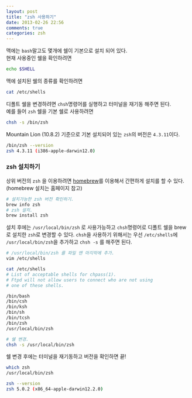 ```yaml
---
layout: post
title: "zsh 사용하기"
date: 2013-02-26 22:56
comments: true
categories: zsh
---
```

맥에는 `bash`말고도 몇개에 쉘이 기본으로 설치 되어 있다.  
현재 사용중인 쉘을 확인하려면
``` sh
echo $SHELL
```
맥에 설치된 쉘의 종류를 확인하려면
``` sh
cat /etc/shells
```
디폴트 쉘을 변경하려면 `chsh`명령어를 실행하고 터미널을 재기동 해주면 된다.   
예를 들어 `zsh` 쉘을 기본 쉘로 사용하려면
``` sh
chsh -s /bin/zsh
```
Mountain Lion (10.8.2) 기준으로 기본 설치되어 있는 `zsh`의 버전은 `4.3.11`이다. 
``` sh
/bin/zsh --version
zsh 4.3.11 (i386-apple-darwin12.0)
```
### zsh 설치하기
상위 버전의 `zsh` 을 이용하려면 [homebrew](http://mxcl.github.com/homebrew/)를 이용해서 간편하게 설치를 할 수 있다. (homebrew 설치는 홈페이지 참고)
``` sh
# 설치가능한 zsh 버전 확인하기.
brew info zsh
# zsh 설치.
brew install zsh
```
설치 후에는 `/usr/local/bin/zsh` 로 사용가능하고 `chsh`명령어로 디폴트 쉘을 brew 로 설치한 `zsh`로 변경할 수 있다.
`chsh`을 사용하기 위해서는 우선 `/etc/shells`에 `/usr/local/bin/zsh`을 추가하고 `chsh -s` 를 해주면 된다.
``` sh
# /usr/local/bin/zsh 를 파일 맨 마지막에 추가.
vim /etc/shells

cat /etc/shells
# List of acceptable shells for chpass(1).
# Ftpd will not allow users to connect who are not using
# one of these shells.

/bin/bash
/bin/csh
/bin/ksh
/bin/sh
/bin/tcsh
/bin/zsh
/usr/local/bin/zsh

# 쉘 변경.
chsh -s /usr/local/bin/zsh
```
쉘 변경 후에는 터미널을 재기동하고 버전을 확인하면 끝!
``` sh
which zsh
/usr/local/bin/zsh

zsh --version
zsh 5.0.2 (x86_64-apple-darwin12.2.0)
```

